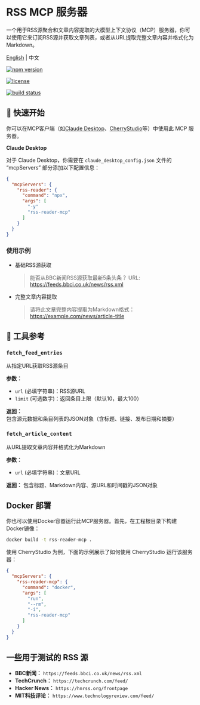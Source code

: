 # RSS MCP 服务器

一个用于RSS源聚合和文章内容提取的大模型上下文协议（MCP）服务器，你可以使用它来订阅RSS源并获取文章列表，或者从URL提取完整文章内容并格式化为Markdown。

[English](./README.md) | 中文

[![npm version](https://img.shields.io/npm/v/rss-aggregator.svg)](https://www.npmjs.com/package/rss-reader-mcp)

[![license](https://img.shields.io/github/license/kwp-lab/rss-reader-mcp.svg)](LICENSE)

[![build status](https://img.shields.io/github/actions/workflow/status/kwp-lab/rss-reader-mcp/publish.yml?branch=main)](https://github.com/kwp-lab/rss-reader-mcp/actions/workflows/publish.yml)

## 🚀 快速开始

你可以在MCP客户端（如[Claude Desktop](https://claude.ai/download)、[CherryStudio](https://www.cherry-ai.com/)等）中使用此 MCP 服务器。

**Claude Desktop**

对于 Claude Desktop，你需要在 `claude_desktop_config.json` 文件的 “mcpServers” 部分添加以下配置信息：

```json
{
  "mcpServers": {
    "rss-reader": {
      "command": "npx",
      "args": [
        "-y"
        "rss-reader-mcp"
      ]
    }
  }
}
```

### 使用示例

- 基础RSS源获取
  > 能否从BBC新闻RSS源获取最新5条头条？
URL: https://feeds.bbci.co.uk/news/rss.xml

- 完整文章内容提取
  > 请将此文章完整内容提取为Markdown格式：
https://example.com/news/article-title

## 🔧 工具参考

### `fetch_feed_entries`

从指定URL获取RSS源条目

**参数：**

- `url` (必填字符串)：RSS源URL
- `limit` (可选数字)：返回条目上限（默认10，最大100）

**返回：** 包含源元数据和条目列表的JSON对象（含标题、链接、发布日期和摘要）

### `fetch_article_content`

从URL提取文章内容并格式化为Markdown

**参数：**

- `url` (必填字符串)：文章URL

**返回：** 包含标题、Markdown内容、源URL和时间戳的JSON对象

## Docker 部署

你也可以使用Docker容器运行此MCP服务器。首先，在工程根目录下构建Docker镜像：

```bash
docker build -t rss-reader-mcp .
```

使用 CherryStudio 为例，下面的示例展示了如何使用 CherryStudio 运行该服务器：

```json
{
  "mcpServers": {
    "rss-reader-mcp": {
      "command": "docker",
      "args": [
        "run",
        "--rm",
        "-i",
        "rss-reader-mcp"
      ]
    }
  }
}
```

## 一些用于测试的 RSS 源

- **BBC新闻：** `https://feeds.bbci.co.uk/news/rss.xml`
- **TechCrunch：** `https://techcrunch.com/feed/`
- **Hacker News：** `https://hnrss.org/frontpage`
- **MIT科技评论：** `https://www.technologyreview.com/feed/`
